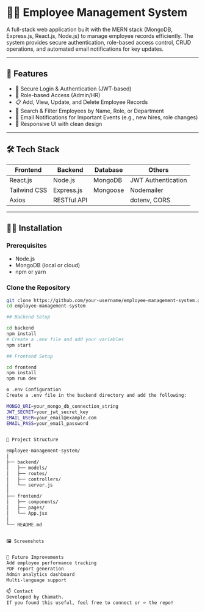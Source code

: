 # 👨‍💼 Employee Management System

A full-stack web application built with the MERN stack (MongoDB, Express.js, React.js, Node.js) to manage employee records efficiently. The system provides secure authentication, role-based access control, CRUD operations, and automated email notifications for key updates.

---

## 🚀 Features

- 🔐 Secure Login & Authentication (JWT-based)
- 👥 Role-based Access (Admin/HR)
- 📋 Add, View, Update, and Delete Employee Records
- 🔎 Search & Filter Employees by Name, Role, or Department
- 📧 Email Notifications for Important Events (e.g., new hires, role changes)
- 📱 Responsive UI with clean design

---

## 🛠️ Tech Stack

| Frontend        | Backend          | Database   | Others           |
|----------------|------------------|------------|------------------|
| React.js       | Node.js          | MongoDB    | JWT Authentication |
| Tailwind CSS   | Express.js       | Mongoose   | Nodemailer        |
| Axios          | RESTful API      |            | dotenv, CORS      |

---

## 🧑‍💻 Installation

### Prerequisites

- Node.js
- MongoDB (local or cloud)
- npm or yarn

### Clone the Repository

```bash
git clone https://github.com/your-username/employee-management-system.git
cd employee-management-system

## Backend Setup

cd backend
npm install
# Create a .env file and add your variables
npm start

## Frontend Setup

cd frontend
npm install
npm run dev

⚙️ .env Configuration
Create a .env file in the backend directory and add the following:

MONGO_URI=your_mongo_db_connection_string
JWT_SECRET=your_jwt_secret_key
EMAIL_USER=your_email@example.com
EMAIL_PASS=your_email_password


📂 Project Structure

employee-management-system/
│
├── backend/
│   ├── models/
│   ├── routes/
│   ├── controllers/
│   └── server.js
│
├── frontend/
│   ├── components/
│   ├── pages/
│   └── App.jsx
│
└── README.md


🖼️ Screenshots


📌 Future Improvements
Add employee performance tracking
PDF report generation
Admin analytics dashboard
Multi-language support

📫 Contact
Developed by Chamath.
If you found this useful, feel free to connect or ⭐ the repo!
